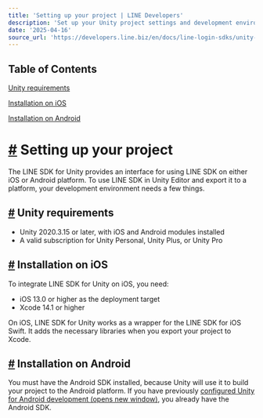```yaml
---
title: 'Setting up your project | LINE Developers'
description: 'Set up your Unity project settings and development environment before trying LINE SDK for Unity.'
date: '2025-04-16'
source_url: 'https://developers.line.biz/en/docs/line-login-sdks/unity-sdk/project-setup/'
---
```


## Table of Contents

[Unity requirements](#unity-requirements)

[Installation on iOS](#installation-on-ios)

[Installation on Android](#installation-on-android)

# [#](#page-title) Setting up your project

The LINE SDK for Unity provides an interface for using LINE SDK on either iOS or Android platform. To use LINE SDK in Unity Editor and export it to a platform, your development environment needs a few things.

## [#](#unity-requirements) Unity requirements

- Unity 2020.3.15 or later, with iOS and Android modules installed
- A valid subscription for Unity Personal, Unity Plus, or Unity Pro

## [#](#installation-on-ios) Installation on iOS

To integrate LINE SDK for Unity on iOS, you need:

- iOS 13.0 or higher as the deployment target
- Xcode 14.1 or higher

On iOS, LINE SDK for Unity works as a wrapper for the LINE SDK for iOS Swift. It adds the necessary libraries when you export your project to Xcode.

## [#](#installation-on-android) Installation on Android

You must have the Android SDK installed, because Unity will use it to build your project to the Android platform. If you have previously [configured Unity for Android development (opens new window)](https://docs.unity3d.com/Manual/android-sdksetup.html), you already have the Android SDK.
